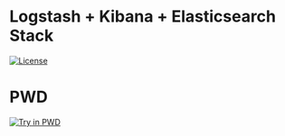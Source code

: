# Logstash + Kibana + Elasticsearch Stack

[![License](https://img.shields.io/badge/License-MIT-yellow.svg)](https://opensource.org/licenses/MIT)

# PWD

[![Try in PWD](https://cdn.rawgit.com/play-with-docker/stacks/cff22438/assets/images/button.png)](http://play-with-docker.com?stack=https://raw.githubusercontent.com/jfernancordova/logs-kibana-elasticsearch/master/docker-compose.yml)

